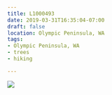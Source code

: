 ```yaml
---
title: L1000493
date: 2019-03-31T16:35:04-07:00
draft: false
location: Olympic Peninsula, WA
tags:
- Olympic Peninsula, WA
- trees
- hiking

---
```

![](https://d17enza3bfujl8.cloudfront.net/L1000493.jpg)
